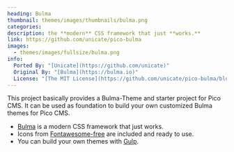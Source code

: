```yaml
---
heading: Bulma
thumbnail: themes/images/thumbnails/bulma.png
categories:
description: the **modern** CSS framework that just **works.**
link: https://github.com/unicate/pico-bulma
images:
  - themes/images/fullsize/bulma.png
info:
  Ported By: "[Unicate](https://github.com/unicate)"
  Original By: "[Bulma](https://bulma.io)"
  License: "[The MIT License](https://github.com/unicate/pico-bulma/blob/master/LICENSE)"
---
```


This project basically provides a Bulma-Theme and starter project for Pico CMS. It can be used as foundation to build your own customized Bulma themes for Pico CMS.

- [Bulma](https://bulma.io/) is a modern CSS framework that just works.
- Icons from [Fontawesome-free](https://fontawesome.com/icons?m=free) are included and ready to use.
- You can build your own themes with [Gulp](https://gulpjs.com/).
